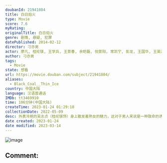 ```yaml
---
doubanId: 21941804
title: 白日焰火
type: Movie
score: 7.6
myRating: 
originalTitle: 白日焰火
genre: 剧情, 悬疑, 犯罪
datePublished: 2014-02-12
director: 刁亦男
actor: 廖凡, 桂纶镁, 王学兵, 王景春, 余皑磊, 倪景阳, 常凯宁, 彭龙, 王国华, 王英涛, 李克伟, 李庸基, 李彩霞
author: 刁亦男
tags:
  - Movie
state: 想看
url: https://movie.douban.com/subject/21941804/
aliases:
  - Black_Coal__Thin_Ice
country: 中国大陆
language: 汉语普通话
IMDb: tt3469910
time: 106分钟(中国大陆)
createTime: 2023-01-24 01:29:18
collectionDate: 2022-05-09
desc: 外表冷艳的吴志贞（桂纶镁饰）身上散发着熟女的魅力，这对于男人来说是一种致命的诱惑，对于与她曾有过一面之缘的警察张自力（廖凡饰）来说更是如此。五年前，吴志贞的丈夫梁志军（王学兵饰）被警方认定死于...
date created: 2023-01-24
date modified: 2023-03-14
---
```


![image](p2174645340.jpg)

Comment:
---
